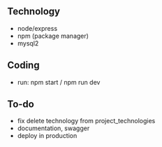 ## Technology
- node/express
- npm (package manager)
- mysql2

## Coding
- run: npm start / npm run dev

## To-do
- fix delete technology from project_technologies
- documentation, swagger
- deploy in production